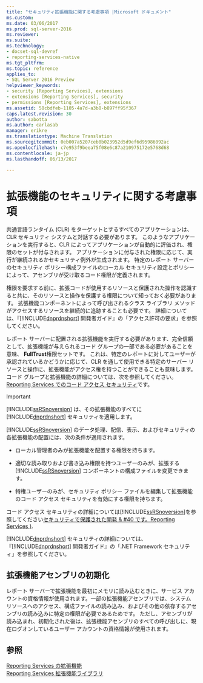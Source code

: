 ```yaml
---
title: "セキュリティ拡張機能に関する考慮事項 |Microsoft ドキュメント"
ms.custom: 
ms.date: 03/06/2017
ms.prod: sql-server-2016
ms.reviewer: 
ms.suite: 
ms.technology:
- docset-sql-devref
- reporting-services-native
ms.tgt_pltfrm: 
ms.topic: reference
applies_to:
- SQL Server 2016 Preview
helpviewer_keywords:
- security [Reporting Services], extensions
- extensions [Reporting Services], security
- permissions [Reporting Services], extensions
ms.assetid: 58cbdfeb-1105-4a7d-a3b8-b897ff95f367
caps.latest.revision: 30
author: sabotta
ms.author: carlasab
manager: erikre
ms.translationtype: Machine Translation
ms.sourcegitcommit: 0eb007a5207ceb0b023952d5d9ef6d95986092ac
ms.openlocfilehash: c7e953f9beea75f08e6c87a210975172e5768d68
ms.contentlocale: ja-jp
ms.lasthandoff: 06/13/2017

---
```

# <a name="security-considerations-for-extensions"></a>拡張機能のセキュリティに関する考慮事項
  共通言語ランタイム (CLR) をターゲットとするすべてのアプリケーションは、CLR セキュリティ システムと対話する必要があります。 このようなアプリケーションを実行すると、CLR によってアプリケーションが自動的に評価され、権限のセットが付与されます。 アプリケーションに付与された権限に応じて、実行が継続されるかセキュリティ例外が生成されます。 特定のレポート サーバーのセキュリティ ポリシー構成ファイルのローカル セキュリティ設定とポリシーによって、アセンブリが受け取るコード権限が定義されます。  
  
 権限を要求する前に、拡張コードが使用するリソースと保護された操作を認識すると共に、そのリソースと操作を保護する権限について知っておく必要があります。 拡張機能コンポーネントによって呼び出されるクラス ライブラリ メソッドがアクセスするリソースを継続的に追跡することも必要です。 詳細については、『[!INCLUDE[dnprdnshort](../../includes/dnprdnshort-md.md)] 開発者ガイド』の「アクセス許可の要求」を参照してください。  
  
 レポート サーバーに配置される拡張機能を実行する必要があります、完全信頼として、拡張機能が与えられるコード グループの一部である必要があることを意味、 **FullTrust**権限セットです。 これは、特定のレポートに対してユーザーが承認されているかどうかに応じて、CLR を通して使用できる特定のサーバー リソースと操作に、拡張機能がアクセス権を持つことができることも意味します。 コード グループと拡張機能の詳細については、次を参照してください。 [Reporting Services でのコード アクセス セキュリティ](../../reporting-services/extensions/secure-development/code-access-security-in-reporting-services.md)です。  
  
> [!IMPORTANT]  
>  [!INCLUDE[ssRSnoversion](../../includes/ssrsnoversion-md.md)] は、その拡張機能のすべてに [!INCLUDE[dnprdnshort](../../includes/dnprdnshort-md.md)] セキュリティを適用します。  
  
 [!INCLUDE[ssRSnoversion](../../includes/ssrsnoversion-md.md)] のデータ処理、配信、表示、およびセキュリティの各拡張機能の配置には、次の条件が適用されます。  
  
-   ローカル管理者のみが拡張機能を配置する権限を持ちます。  
  
-   適切な読み取りおよび書き込み権限を持つユーザーのみが、拡張する [!INCLUDE[ssRSnoversion](../../includes/ssrsnoversion-md.md)] コンポーネントの構成ファイルを変更できます。  
  
-   特権ユーザーのみが、セキュリティ ポリシー ファイルを編集して拡張機能のコード アクセス セキュリティを有効にする権限を持ちます。  
  
 コード アクセス セキュリティの詳細については[!INCLUDE[ssRSnoversion](../../includes/ssrsnoversion-md.md)]を参照してください[セキュリティで保護された開発 & #40 です。Reporting Services &#41;](../../reporting-services/extensions/secure-development/secure-development-reporting-services.md).  
  
 [!INCLUDE[dnprdnshort](../../includes/dnprdnshort-md.md)] セキュリティの詳細については、『[!INCLUDE[dnprdnshort](../../includes/dnprdnshort-md.md)] 開発者ガイド』の「.NET Framework セキュリティ」を参照してください。  
  
## <a name="initialization-of-extension-assemblies"></a>拡張機能アセンブリの初期化  
 レポート サーバーで拡張機能を最初にメモリに読み込むときに、サービス アカウントの資格情報が使用されます。一部の拡張機能アセンブリでは、システム リソースへのアクセス、構成ファイルの読み込み、およびその他の依存するアセンブリの読み込みに特定の権限が必要であるためです。 ただし、アセンブリが読み込まれ、初期化された後は、拡張機能アセンブリのすべての呼び出しに、現在ログオンしているユーザー アカウントの資格情報が使用されます。  
  
## <a name="see-also"></a>参照  
 [Reporting Services の拡張機能](../../reporting-services/extensions/reporting-services-extensions.md)   
 [Reporting Services 拡張機能ライブラリ](../../reporting-services/extensions/reporting-services-extension-library.md)  
  
  
